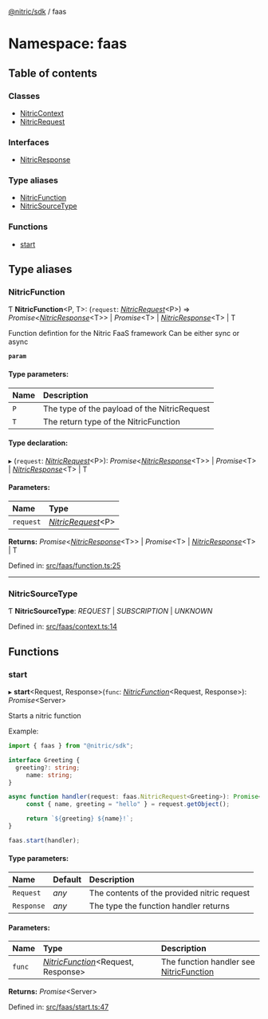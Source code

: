 [@nitric/sdk](../README.md) / faas

# Namespace: faas

## Table of contents

### Classes

- [NitricContext](../classes/faas.nitriccontext.md)
- [NitricRequest](../classes/faas.nitricrequest.md)

### Interfaces

- [NitricResponse](../interfaces/faas.nitricresponse.md)

### Type aliases

- [NitricFunction](faas.md#nitricfunction)
- [NitricSourceType](faas.md#nitricsourcetype)

### Functions

- [start](faas.md#start)

## Type aliases

### NitricFunction

Ƭ **NitricFunction**<P, T\>: (`request`: [*NitricRequest*](../classes/faas.nitricrequest.md)<P\>) => *Promise*<[*NitricResponse*](../interfaces/faas.nitricresponse.md)<T\>\> \| *Promise*<T\> \| [*NitricResponse*](../interfaces/faas.nitricresponse.md)<T\> \| T

Function defintion for the Nitric FaaS framework
Can be either sync or async

**`param`** 

#### Type parameters:

Name | Description |
:------ | :------ |
`P` | The type of the payload of the NitricRequest   |
`T` | The return type of the NitricFunction    |

#### Type declaration:

▸ (`request`: [*NitricRequest*](../classes/faas.nitricrequest.md)<P\>): *Promise*<[*NitricResponse*](../interfaces/faas.nitricresponse.md)<T\>\> \| *Promise*<T\> \| [*NitricResponse*](../interfaces/faas.nitricresponse.md)<T\> \| T

#### Parameters:

Name | Type |
:------ | :------ |
`request` | [*NitricRequest*](../classes/faas.nitricrequest.md)<P\> |

**Returns:** *Promise*<[*NitricResponse*](../interfaces/faas.nitricresponse.md)<T\>\> \| *Promise*<T\> \| [*NitricResponse*](../interfaces/faas.nitricresponse.md)<T\> \| T

Defined in: [src/faas/function.ts:25](https://github.com/nitrictech/node-sdk/blob/3e510a5/src/faas/function.ts#L25)

___

### NitricSourceType

Ƭ **NitricSourceType**: *REQUEST* \| *SUBSCRIPTION* \| *UNKNOWN*

Defined in: [src/faas/context.ts:14](https://github.com/nitrictech/node-sdk/blob/3e510a5/src/faas/context.ts#L14)

## Functions

### start

▸ **start**<Request, Response\>(`func`: [*NitricFunction*](faas.md#nitricfunction)<Request, Response\>): *Promise*<Server\>

Starts a nitric function

Example:
```typescript
import { faas } from "@nitric/sdk";

interface Greeting {
  greeting?: string;
	 name: string;
}

async function handler(request: faas.NitricRequest<Greeting>): Promise<faas.NitricResponse<string>> {
	 const { name, greeting = "hello" } = request.getObject();

	 return `${greeting} ${name}!`;
}

faas.start(handler);
```

#### Type parameters:

Name | Default | Description |
:------ | :------ | :------ |
`Request` | *any* | The contents of the provided nitric request   |
`Response` | *any* | The type the function handler returns    |

#### Parameters:

Name | Type | Description |
:------ | :------ | :------ |
`func` | [*NitricFunction*](faas.md#nitricfunction)<Request, Response\> | The function handler see [NitricFunction](faas.md#nitricfunction)   |

**Returns:** *Promise*<Server\>

Defined in: [src/faas/start.ts:47](https://github.com/nitrictech/node-sdk/blob/3e510a5/src/faas/start.ts#L47)
